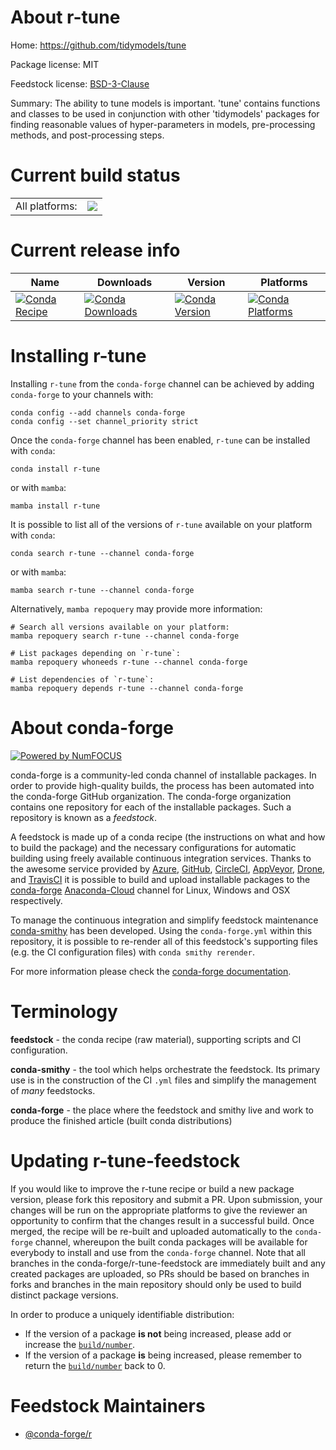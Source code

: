 About r-tune
============

Home: https://github.com/tidymodels/tune

Package license: MIT

Feedstock license: [BSD-3-Clause](https://github.com/conda-forge/r-tune-feedstock/blob/main/LICENSE.txt)

Summary: The ability to tune models is important. 'tune' contains functions and classes to be used in conjunction with other 'tidymodels' packages for finding reasonable values of hyper-parameters in models, pre-processing methods, and post-processing steps.

Current build status
====================


<table><tr><td>All platforms:</td>
    <td>
      <a href="https://dev.azure.com/conda-forge/feedstock-builds/_build/latest?definitionId=9105&branchName=main">
        <img src="https://dev.azure.com/conda-forge/feedstock-builds/_apis/build/status/r-tune-feedstock?branchName=main">
      </a>
    </td>
  </tr>
</table>

Current release info
====================

| Name | Downloads | Version | Platforms |
| --- | --- | --- | --- |
| [![Conda Recipe](https://img.shields.io/badge/recipe-r--tune-green.svg)](https://anaconda.org/conda-forge/r-tune) | [![Conda Downloads](https://img.shields.io/conda/dn/conda-forge/r-tune.svg)](https://anaconda.org/conda-forge/r-tune) | [![Conda Version](https://img.shields.io/conda/vn/conda-forge/r-tune.svg)](https://anaconda.org/conda-forge/r-tune) | [![Conda Platforms](https://img.shields.io/conda/pn/conda-forge/r-tune.svg)](https://anaconda.org/conda-forge/r-tune) |

Installing r-tune
=================

Installing `r-tune` from the `conda-forge` channel can be achieved by adding `conda-forge` to your channels with:

```
conda config --add channels conda-forge
conda config --set channel_priority strict
```

Once the `conda-forge` channel has been enabled, `r-tune` can be installed with `conda`:

```
conda install r-tune
```

or with `mamba`:

```
mamba install r-tune
```

It is possible to list all of the versions of `r-tune` available on your platform with `conda`:

```
conda search r-tune --channel conda-forge
```

or with `mamba`:

```
mamba search r-tune --channel conda-forge
```

Alternatively, `mamba repoquery` may provide more information:

```
# Search all versions available on your platform:
mamba repoquery search r-tune --channel conda-forge

# List packages depending on `r-tune`:
mamba repoquery whoneeds r-tune --channel conda-forge

# List dependencies of `r-tune`:
mamba repoquery depends r-tune --channel conda-forge
```


About conda-forge
=================

[![Powered by
NumFOCUS](https://img.shields.io/badge/powered%20by-NumFOCUS-orange.svg?style=flat&colorA=E1523D&colorB=007D8A)](https://numfocus.org)

conda-forge is a community-led conda channel of installable packages.
In order to provide high-quality builds, the process has been automated into the
conda-forge GitHub organization. The conda-forge organization contains one repository
for each of the installable packages. Such a repository is known as a *feedstock*.

A feedstock is made up of a conda recipe (the instructions on what and how to build
the package) and the necessary configurations for automatic building using freely
available continuous integration services. Thanks to the awesome service provided by
[Azure](https://azure.microsoft.com/en-us/services/devops/), [GitHub](https://github.com/),
[CircleCI](https://circleci.com/), [AppVeyor](https://www.appveyor.com/),
[Drone](https://cloud.drone.io/welcome), and [TravisCI](https://travis-ci.com/)
it is possible to build and upload installable packages to the
[conda-forge](https://anaconda.org/conda-forge) [Anaconda-Cloud](https://anaconda.org/)
channel for Linux, Windows and OSX respectively.

To manage the continuous integration and simplify feedstock maintenance
[conda-smithy](https://github.com/conda-forge/conda-smithy) has been developed.
Using the ``conda-forge.yml`` within this repository, it is possible to re-render all of
this feedstock's supporting files (e.g. the CI configuration files) with ``conda smithy rerender``.

For more information please check the [conda-forge documentation](https://conda-forge.org/docs/).

Terminology
===========

**feedstock** - the conda recipe (raw material), supporting scripts and CI configuration.

**conda-smithy** - the tool which helps orchestrate the feedstock.
                   Its primary use is in the construction of the CI ``.yml`` files
                   and simplify the management of *many* feedstocks.

**conda-forge** - the place where the feedstock and smithy live and work to
                  produce the finished article (built conda distributions)


Updating r-tune-feedstock
=========================

If you would like to improve the r-tune recipe or build a new
package version, please fork this repository and submit a PR. Upon submission,
your changes will be run on the appropriate platforms to give the reviewer an
opportunity to confirm that the changes result in a successful build. Once
merged, the recipe will be re-built and uploaded automatically to the
`conda-forge` channel, whereupon the built conda packages will be available for
everybody to install and use from the `conda-forge` channel.
Note that all branches in the conda-forge/r-tune-feedstock are
immediately built and any created packages are uploaded, so PRs should be based
on branches in forks and branches in the main repository should only be used to
build distinct package versions.

In order to produce a uniquely identifiable distribution:
 * If the version of a package **is not** being increased, please add or increase
   the [``build/number``](https://docs.conda.io/projects/conda-build/en/latest/resources/define-metadata.html#build-number-and-string).
 * If the version of a package **is** being increased, please remember to return
   the [``build/number``](https://docs.conda.io/projects/conda-build/en/latest/resources/define-metadata.html#build-number-and-string)
   back to 0.

Feedstock Maintainers
=====================

* [@conda-forge/r](https://github.com/conda-forge/r/)

